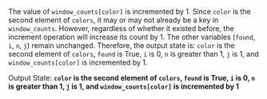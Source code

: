 The value of `window_counts[color]` is incremented by 1. Since `color` is the second element of `colors`, it may or may not already be a key in `window_counts`. However, regardless of whether it existed before, the increment operation will increase its count by 1. The other variables (`found`, `i`, `n`, `j`) remain unchanged. Therefore, the output state is: `color` is the second element of `colors`, `found` is True, `i` is 0, `n` is greater than 1, `j` is 1, and `window_counts[color]` is incremented by 1.

Output State: **`color` is the second element of `colors`, `found` is True, `i` is 0, `n` is greater than 1, `j` is 1, and `window_counts[color]` is incremented by 1**